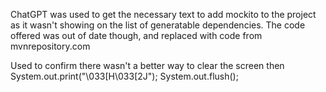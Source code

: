 ChatGPT was used to get the necessary text to add mockito to the project as it wasn't showing on the list of generatable
dependencies. The code offered was out of date though, and replaced with code from mvnrepository.com


Used to confirm there wasn't a better way to clear the screen then System.out.print("\033[H\033[2J");
System.out.flush();
